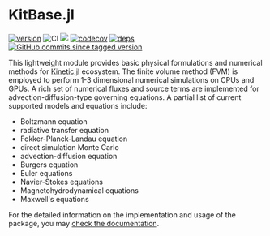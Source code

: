 # KitBase.jl

[![version](https://juliahub.com/docs/KitBase/version.svg)](https://juliahub.com/ui/Packages/KitBase/YOFTS)
![CI](https://github.com/vavrines/KitBase.jl/workflows/CI/badge.svg)
[![](https://img.shields.io/badge/docs-stable-green.svg)](https://xiaotianbai.com/Kinetic.jl/stable/)
[![codecov](https://codecov.io/gh/vavrines/KitBase.jl/branch/main/graph/badge.svg?token=vGgQhyGJ6L)](https://codecov.io/gh/vavrines/KitBase.jl)
[![deps](https://juliahub.com/docs/KitBase/deps.svg)](https://juliahub.com/ui/Packages/KitBase/YOFTS?t=2)
[![GitHub commits since tagged version](https://img.shields.io/github/commits-since/vavrines/KitBase.jl/v0.6.0.svg?style=social&logo=github)](https://github.com/vavrines/KitBase.jl)

This lightweight module provides basic physical formulations and numerical methods for [Kinetic.jl](https://github.com/vavrines/Kinetic.jl) ecosystem.
The finite volume method (FVM) is employed to perform 1-3 dimensional numerical simulations on CPUs and GPUs.
A rich set of numerical fluxes and source terms are implemented for advection-diffusion-type governing equations.
A partial list of current supported models and equations include:
- Boltzmann equation
- radiative transfer equation
- Fokker-Planck-Landau equation
- direct simulation Monte Carlo
- advection-diffusion equation
- Burgers equation
- Euler equations
- Navier-Stokes equations
- Magnetohydrodynamical equations
- Maxwell's equations

For the detailed information on the implementation and usage of the package, you may
[check the documentation](https://xiaotianbai.com/Kinetic.jl/dev/).

